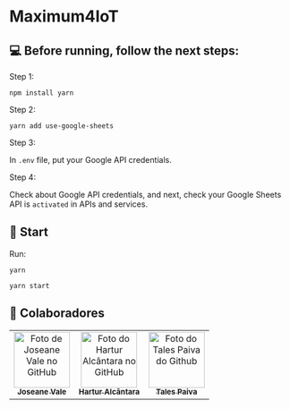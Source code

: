 # Maximum4IoT

## 💻 Before running, follow the next steps:

Step 1:

```
npm install yarn
```

Step 2:

```
yarn add use-google-sheets
```

Step 3:

In ```.env``` file, put your Google API credentials.

Step 4:

Check about Google API credentials, and next, check your Google Sheets API is ```activated``` in APIs and services.

## 🚀 Start <maximum4IoT>

Run:
```
yarn
```

```
yarn start
```

## 🤝 Colaboradores

<table>
  <tr>
  <td align="center">
      <a href="#">
        <img src="https://avatars.githubusercontent.com/u/49402911" width="100px;" alt="Foto de Joseane Vale no GitHub"/><br>
        <sub>
          <b>Joseane Vale</b>
        </sub>
      </a>
    </td>
    <td align="center">
      <a href="#">
        <img src="https://avatars.githubusercontent.com/u/34164821" width="100px;" alt="Foto do Hartur Alcântara no GitHub"/><br>
        <sub>
          <b>Hartur Alcântara</b>
        </sub>
      </a>
    </td>
    <td align="center">
      <a href="#">
        <img src="https://avatars.githubusercontent.com/u/591617?v=4" width="100px;" alt="Foto do Tales Paiva do Github"/><br>
        <sub>
          <b>Tales Paiva</b>
        </sub>
      </a>
    </td>
  </tr>
</table>